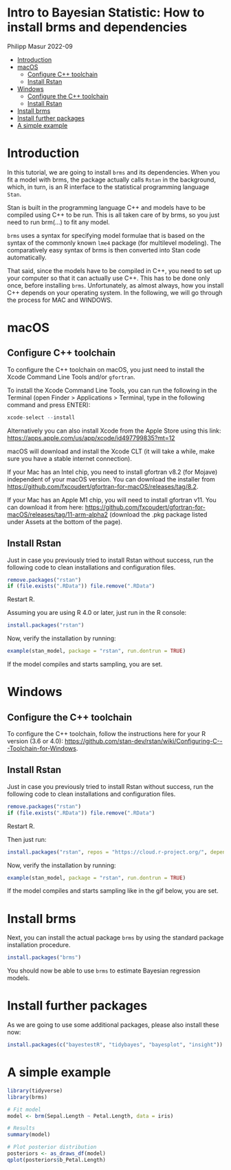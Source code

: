 Intro to Bayesian Statistic: How to install brms and dependencies
================
Philipp Masur
2022-09

-   <a href="#introduction" id="toc-introduction">Introduction</a>
-   <a href="#macos" id="toc-macos">macOS</a>
    -   <a href="#configure-c-toolchain"
        id="toc-configure-c-toolchain">Configure C++ toolchain</a>
    -   <a href="#install-rstan" id="toc-install-rstan">Install Rstan</a>
-   <a href="#windows" id="toc-windows">Windows</a>
    -   <a href="#configure-the-c-toolchain"
        id="toc-configure-the-c-toolchain">Configure the C++ toolchain</a>
    -   <a href="#install-rstan-1" id="toc-install-rstan-1">Install Rstan</a>
-   <a href="#install-brms" id="toc-install-brms">Install brms</a>
-   <a href="#install-further-packages"
    id="toc-install-further-packages">Install further packages</a>
-   <a href="#a-simple-example" id="toc-a-simple-example">A simple
    example</a>

# Introduction

In this tutorial, we are going to install `brms` and its dependencies.
When you fit a model with brms, the package actually calls `Rstan` in
the background, which, in turn, is an R interface to the statistical
programming language `Stan`.

Stan is built in the programming language C++ and models have to be
compiled using C++ to be run. This is all taken care of by brms, so you
just need to run brm(…) to fit any model.

`brms` uses a syntax for specifying model formulae that is based on the
syntax of the commonly known `lme4` package (for multilevel modeling).
The comparatively easy syntax of brms is then converted into Stan code
automatically.

That said, since the models have to be compiled in C++, you need to set
up your computer so that it can actually use C++. This has to be done
only once, before installing `brms`. Unfortunately, as almost always,
how you install C++ depends on your operating system. In the following,
we will go through the process for MAC and WINDOWS.

# macOS

## Configure C++ toolchain

To configure the C++ toolchain on macOS, you just need to install the
Xcode Command Line Tools and/or `gfortran`.

To install the Xcode Command Line Tools, you can run the following in
the Terminal (open Finder \> Applications \> Terminal, type in the
following command and press ENTER):

``` r
xcode-select --install
```

Alternatively you can also install Xcode from the Apple Store using this
link: <https://apps.apple.com/us/app/xcode/id497799835?mt=12>

macOS will download and install the Xcode CLT (it will take a while,
make sure you have a stable internet connection).

If your Mac has an Intel chip, you need to install gfortran v8.2 (for
Mojave) independent of your macOS version. You can download the
installer from
<https://github.com/fxcoudert/gfortran-for-macOS/releases/tag/8.2>.

If your Mac has an Apple M1 chip, you will need to install gfortran v11.
You can download it from here:
<https://github.com/fxcoudert/gfortran-for-macOS/releases/tag/11-arm-alpha2>
(download the .pkg package listed under Assets at the bottom of the
page).

## Install Rstan

Just in case you previously tried to install Rstan without success, run
the following code to clean installations and configuration files.

``` r
remove.packages("rstan")
if (file.exists(".RData")) file.remove(".RData")
```

Restart R.

Assuming you are using R 4.0 or later, just run in the R console:

``` r
install.packages("rstan")
```

Now, verify the installation by running:

``` r
example(stan_model, package = "rstan", run.dontrun = TRUE)
```

If the model compiles and starts sampling, you are set.

# Windows

## Configure the C++ toolchain

To configure the C++ toolchain, follow the instructions here for your R
version (3.6 or 4.0):
<https://github.com/stan-dev/rstan/wiki/Configuring-C---Toolchain-for-Windows>.

## Install Rstan

Just in case you previously tried to install Rstan without success, run
the following code to clean installations and configuration files.

``` r
remove.packages("rstan")
if (file.exists(".RData")) file.remove(".RData")
```

Restart R.

Then just run:

``` r
install.packages("rstan", repos = "https://cloud.r-project.org/", dependencies = TRUE)
```

Now, verify the installation by running:

``` r
example(stan_model, package = "rstan", run.dontrun = TRUE)
```

If the model compiles and starts sampling like in the gif below, you are
set.

# Install brms

Next, you can install the actual package `brms` by using the standard
package installation procedure.

``` r
install.packages("brms")
```

You should now be able to use `brms` to estimate Bayesian regression
models.

# Install further packages

As we are going to use some additional packages, please also install
these now:

``` r
install.packages(c("bayestestR", "tidybayes", "bayesplot", "insight"))
```

# A simple example

``` r
library(tidyverse)
library(brms)

# Fit model
model <- brm(Sepal.Length ~ Petal.Length, data = iris)

# Results
summary(model)

# Plot posterior distribution
posteriors <- as_draws_df(model)
qplot(posteriors$b_Petal.Length)
```
